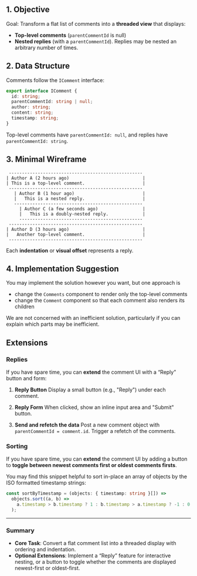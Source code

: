 ## 1. Objective

Goal: Transform a flat list of comments into a **threaded view** that displays:

- **Top-level comments** (`parentCommentId` is null)
- **Nested replies** (with a `parentCommentId`). Replies may be nested an arbitrary number of times.

## 2. Data Structure

Comments follow the `IComment` interface:

```ts
export interface IComment {
  id: string;
  parentCommentId: string | null;
  author: string;
  content: string;
  timestamp: string;
}
```

Top-level comments have `parentCommentId: null`, and replies have `parentCommentId: string`.

## 3. Minimal Wireframe

```text
 ---------------------------------------------------
| Author A (2 hours ago)                            |
| This is a top-level comment.                      |
 ---------------------------------------------------
   | Author B (1 hour ago)                          |
   |   This is a nested reply.                      |
   -------------------------------------------------
     | Author C (a few seconds ago)                 |
     |   This is a doubly-nested reply.             |
     -----------------------------------------------
 ---------------------------------------------------
| Author D (3 hours ago)                            |
|   Another top-level comment.                      |
 ---------------------------------------------------
```

Each **indentation** or **visual offset** represents a reply.

## 4. Implementation Suggestion

You may implement the solution however you want, but one approach is

- change the `Comments` component to render only the top-level comments
- change the `Comment` component so that each comment also renders its children

We are not concerned with an inefficient solution, particularly if you can explain which parts may be inefficient.

## Extensions

### Replies

If you have spare time, you can **extend** the comment UI with a “Reply” button and form:

1. **Reply Button**
   Display a small button (e.g., \"Reply\") under each comment.

2. **Reply Form**
   When clicked, show an inline input area and \"Submit\" button.

3. **Send and refetch the data**
   Post a new comment object with `parentCommentId = comment.id`. Trigger a refetch of the comments.

### Sorting

If you have spare time, you can **extend** the comment UI by adding a button to **toggle between newest comments first or oldest comments firsts**.

You may find this snippet helpful to sort in-place an array of objects by the ISO formatted timestamp strings:

```ts
const sortByTimestamp = (objects: { timestamp: string }[]) =>
  objects.sort((a, b) =>
    a.timestamp > b.timestamp ? 1 : b.timestamp > a.timestamp ? -1 : 0
  );
```

---

### Summary

- **Core Task**: Convert a flat comment list into a threaded display with ordering and indentation.
- **Optional Extensions**: Implement a “Reply” feature for interactive nesting, or a button to toggle whether the comments are displayed newest-first or oldest-first.
